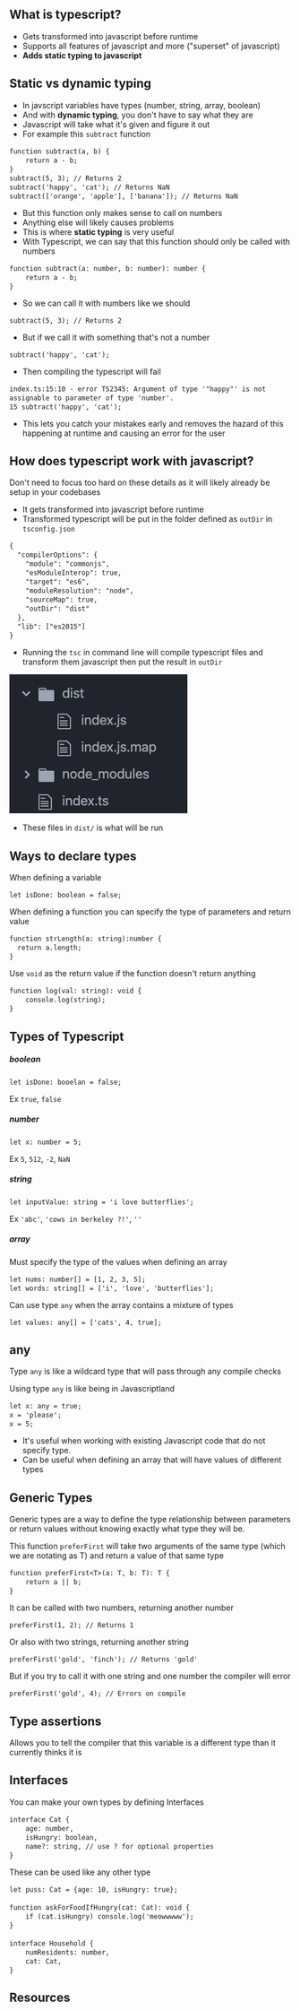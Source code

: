 ## What is typescript?
- Gets transformed into javascript before runtime
- Supports all features of javascript and more ("superset" of javascript)
- **Adds static typing to javascript**

## Static vs dynamic typing
- In javscript variables have types (number, string, array, boolean)
- And with **dynamic typing**, you don't have to say what they are
- Javascript will take what it's given and figure it out
- For example this `subtract` function
```
function subtract(a, b) {
    return a - b;
}
subtract(5, 3); // Returns 2
subtract('happy', 'cat'); // Returns NaN
subtract(['orange', 'apple'], ['banana']); // Returns NaN
```
- But this function only makes sense to call on numbers
- Anything else will likely causes problems
- This is where **static typing** is very useful
- With Typescript, we can say that this function should only be called with numbers
```
function subtract(a: number, b: number): number {
    return a - b;
}
```
- So we can call it with numbers like we should
```
subtract(5, 3); // Returns 2
```
- But if we call it with something that's not a number
```
subtract('happy', 'cat');
```
- Then compiling the typescript will fail
```
index.ts:15:10 - error TS2345: Argument of type '"happy"' is not assignable to parameter of type 'number'.
15 subtract('happy', 'cat');
```
- This lets you catch your mistakes early and removes the hazard of this happening at runtime and causing an error for the user

## How does typescript work with javascript?
Don't need to focus too hard on these details as it will likely already be setup in your codebases
- It gets transformed into javascript before runtime
- Transformed typescript will be put in the folder defined as `outDir` in `tsconfig.json`
```
{
  "compilerOptions": {
    "module": "commonjs",
    "esModuleInterop": true,
    "target": "es6",
    "moduleResolution": "node",
    "sourceMap": true,
    "outDir": "dist"
  },
  "lib": ["es2015"]
}
```
- Running the `tsc` in command line will compile typescript files and transform them javascript then put the result in `outDir`

![Dist dir](./resources/dist-dir.png)
- These files in `dist/` is what will be run

## Ways to declare types
When defining a variable
```
let isDone: boolean = false;
```

When defining a function you can specify the type of parameters and return value
```
function strLength(a: string):number {
  return a.length;
}
```

Use `void` as the return value if the function doesn't return anything
```
function log(val: string): void {
    console.log(string);
}
```

## Types of Typescript
##### boolean
```
let isDone: booelan = false;
```

Ex `true`, `false`

##### number
```
let x: number = 5;
```
Ex `5`, `512`, `-2`, `NaN`

##### string
```
let inputValue: string = 'i love butterflies';
```
Ex `'abc'`, `'cows in berkeley ?!'`, `''`

##### array
Must specify the type of the values when defining an array
```
let nums: number[] = [1, 2, 3, 5];
let words: string[] = ['i', 'love', 'butterflies'];
```
Can use type `any` when the array contains a mixture of types
```
let values: any[] = ['cats', 4, true];
```

## any
Type `any` is like a wildcard type that will pass through any compile checks

Using type `any` is like being in Javascriptland

```
let x: any = true;
x = 'please';
x = 5;
```

- It's useful when working with existing Javascript code that do not specify type.
- Can be useful when defining an array that will have values of different types

## Generic Types
Generic types are a way to define the type relationship between parameters or return values without knowing exactly what type they will be.

This function `preferFirst` will take two arguments of the same type (which we are notating as T) and return a value of that same type
```
function preferFirst<T>(a: T, b: T): T {
    return a || b;
}
```
It can be called with two numbers, returning another number
```
preferFirst(1, 2); // Returns 1
```
Or also with two strings, returning another string
```
preferFirst('gold', 'finch'); // Returns 'gold'
```
But if you try to call it with one string and one number the compiler will error
```
preferFirst('gold', 4); // Errors on compile
```

## Type assertions
Allows you to tell the compiler that this variable is a different type than it currently thinks it is

## Interfaces
You can make your own types by defining Interfaces
```
interface Cat {
    age: number,
    isHungry: boolean,
    name?: string, // use ? for optional properties
}
```
These can be used like any other type
```
let puss: Cat = {age: 10, isHungry: true};

function askForFoodIfHungry(cat: Cat): void {
    if (cat.isHungry) console.log('meowwwww');
}

interface Household {
    numResidents: number,
    cat: Cat,
}
```

## Resources
